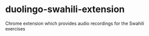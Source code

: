 # duolingo-swahili-extension
Chrome extension which provides audio recordings for the Swahili exercises
